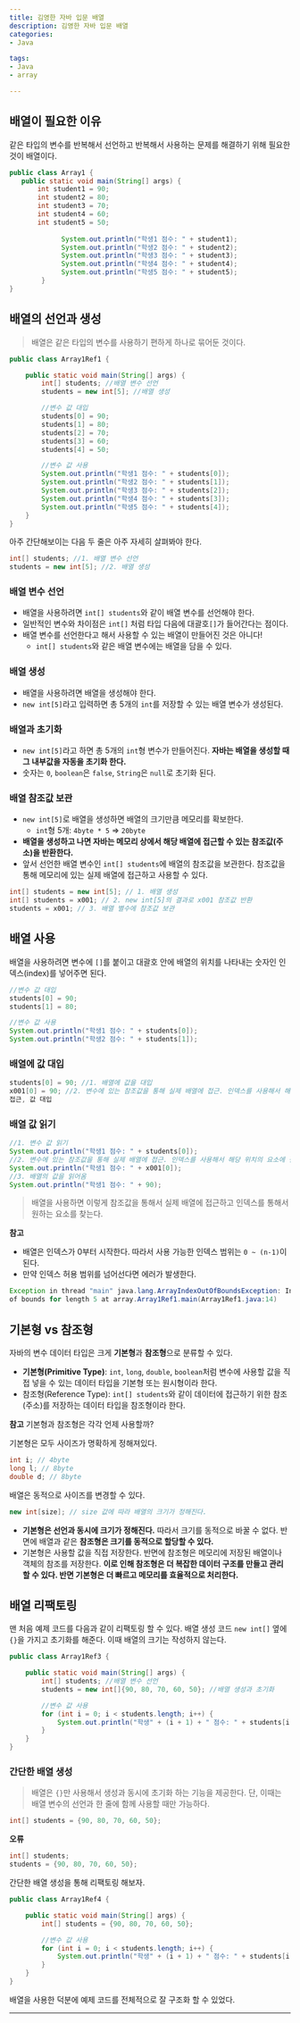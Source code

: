 ```yaml
---
title: 김영한 자바 입문 배열
description: 김영한 자바 입문 배열
categories:
- Java

tags:
- Java
- array

---
```


<!-- more -->

## 배열이 필요한 이유

같은 타입의 변수를 반복해서 선언하고 반복해서 사용하는 문제를 해결하기 위해 필요한 것이 배열이다.

```java
public class Array1 {
   public static void main(String[] args) {
       int student1 = 90;
       int student2 = 80;
       int student3 = 70;
       int student4 = 60;
       int student5 = 50;
       
			 System.out.println("학생1 점수: " + student1); 
			 System.out.println("학생2 점수: " + student2); 
			 System.out.println("학생3 점수: " + student3); 
			 System.out.println("학생4 점수: " + student4); 
			 System.out.println("학생5 점수: " + student5);
		}
}
```

## 배열의 선언과 생성

> 배열은 같은 타입의 변수를 사용하기 편하게 하나로 묶어둔 것이다.

```java
public class Array1Ref1 {

    public static void main(String[] args) {
        int[] students; //배열 변수 선언
        students = new int[5]; //배열 생성

        //변수 값 대입
        students[0] = 90;
        students[1] = 80;
        students[2] = 70;
        students[3] = 60;
        students[4] = 50;

        //변수 값 사용
        System.out.println("학생1 점수: " + students[0]);
        System.out.println("학생2 점수: " + students[1]);
        System.out.println("학생3 점수: " + students[2]);
        System.out.println("학생4 점수: " + students[3]);
        System.out.println("학생5 점수: " + students[4]);
    }
}
```

아주 간단해보이는 다음 두 줄은 아주 자세히 살펴봐야 한다.
```java
int[] students; //1. 배열 변수 선언 
students = new int[5]; //2. 배열 생성
```

### 배열 변수 선언

- 배열을 사용하려면 `int[] students`와 같이 배열 변수를 선언해야 한다.
- 일반적인 변수와 차이점은 `int[]` 처럼 타입 다음에 대괄호`[]`가 들어간다는 점이다.
- 배열 변수를 선언한다고 해서 사용할 수 있는 배열이 만들어진 것은 아니다!
  - `int[] students`와 같은 배열 변수에는 배열을 담을 수 있다.

### 배열 생성

- 배열을 사용하려면 배열을 생성해야 한다.
- `new int[5]`라고 입력하면 총 5개의 `int`를 저장할 수 있는 배열 변수가 생성된다.

### 배열과 초기화

- `new int[5]`라고 하면 총 5개의 `int`형 변수가 만들어진다. **자바는 배열을 생성할 때 그 내부값을 자동을 초기화 한다.**
- 숫자는 `0`, `boolean`은 `false`, `String`은 `null`로 초기화 된다.

### 배열 참조값 보관
- `new int[5]`로 배열을 생성하면 배열의 크기만큼 메모리를 확보한다.
  - `int`형 5개: `4byte * 5` => `20byte`
- **배열을 생성하고 나면 자바는 메모리 상에서 해당 배열에 접근할 수 있는 참조값(주소)을 반환한다.**
- 앞서 선언한 배열 변수인 `int[] students`에 배열의 참조값을 보관한다. 참조값을 통해 메모리에 있는 실제 배열에 접근하고 사용할 수 있다.

```java
int[] students = new int[5]; // 1. 배열 생성
int[] students = x001; // 2. new int[5]의 결과로 x001 참조값 반환
students = x001; // 3. 배열 별수에 참조값 보관
```

## 배열 사용

배열을 사용하려면 변수에 `[]`를 붙이고 대괄호 안에 배열의 위치를 나타내는 숫자인 인덱스(index)를 넣어주면 된다.

```java
//변수 값 대입
students[0] = 90; 
students[1] = 80;

//변수 값 사용
System.out.println("학생1 점수: " + students[0]);
System.out.println("학생2 점수: " + students[1]);
```

### 배열에 값 대입

```java
students[0] = 90; //1. 배열에 값을 대입
x001[0] = 90; //2. 변수에 있는 참조값을 통해 실제 배열에 접근. 인덱스를 사용해서 해당 위치의 요소에
접근, 값 대입
```

### 배열 값 읽기

```java
//1. 변수 값 읽기
System.out.println("학생1 점수: " + students[0]);
//2. 변수에 있는 참조값을 통해 실제 배열에 접근. 인덱스를 사용해서 해당 위치의 요소에 접근
System.out.println("학생1 점수: " + x001[0]);
//3. 배열의 값을 읽어옴
System.out.println("학생1 점수: " + 90);
```

> 배열을 사용하면 이렇게 참조값을 통해서 실제 배열에 접근하고 인덱스를 통해서 원하는 요소를 찾는다.

**참고**
- 배열은 인덱스가 0부터 시작한다. 따라서 사용 가능한 인덱스 범위는 `0 ~ (n-1)`이 된다.
- 만약 인덱스 허용 범위를 넘어선다면 에러가 발생한다.

```java
Exception in thread "main" java.lang.ArrayIndexOutOfBoundsException: Index 5 out
of bounds for length 5 at array.Array1Ref1.main(Array1Ref1.java:14)
```

## 기본형 vs 참조형

자바의 변수 데이터 타입은 크게 **기본형**과 **참조형**으로 분류할 수 있다.

- **기본형(Primitive Type)**: `int`, `long`, `double`, `boolean`처럼 변수에 사용할 값을 직접 넣을 수 있는 데이터 타입을 기본형 또는 원시형이라 한다.
- 참조형(Reference Type): `int[] students`와 같이 데이터에 접근하기 위한 참조(주소)를 저장하는 데이터 타입을 참조형이라 한다.

**참고**
기본형과 참조형은 각각 언제 사용할까?

기본형은 모두 사이즈가 명확하게 정해져있다.
```java
int i; // 4byte
long l; // 8byte
double d; // 8byte
```

배열은 동적으로 사이즈를 변경할 수 있다.
```java
new int[size]; // size 값에 따라 배열의 크기가 정해진다.
```

- **기본형은 선언과 동시에 크기가 정해진다.** 따라서 크기를 동적으로 바꿀 수 없다. 반면에 배열과 같은 **참조형은 크기를 동적으로 할당할 수 있다.**
- 기본형은 사용할 값을 직접 저장한다. 반면에 참조형은 메모리에 저장된 배열이나 객체의 참조를 저장한다. **이로 인해 참조형은 더 복잡한 데이터 구조를 만들고 관리할 수 있다. 반면 기본형은 더 빠르고 메모리를 효율적으로 처리한다.**


## 배열 리팩토링
맨 처음 예제 코드를 다음과 같이 리팩토링 할 수 있다. 배열 생성 코드 `new int[]` 옆에 `{}`을 가지고 초기화를 해준다. 이때 배열의 크기는 작성하지 않는다.
```java
public class Array1Ref3 {

    public static void main(String[] args) {
        int[] students; //배열 변수 선언
        students = new int[]{90, 80, 70, 60, 50}; //배열 생성과 초기화

        //변수 값 사용
        for (int i = 0; i < students.length; i++) {
            System.out.println("학생" + (i + 1) + " 점수: " + students[i]);
        }
    }
}
```

### 간단한 배열 생성

> 배열은 `{}`만 사용해서 생성과 동시에 초기화 하는 기능을 제공한다. 단, 이때는 배열 변수의 선언과 한 줄에 함께 사용할 때만 가능하다.

```java
int[] students = {90, 80, 70, 60, 50};
```

**오류**
```java
int[] students;
students = {90, 80, 70, 60, 50};
```

간단한 배열 생성을 통해 리팩토링 해보자.
```java
public class Array1Ref4 {

    public static void main(String[] args) {
        int[] students = {90, 80, 70, 60, 50};

        //변수 값 사용
        for (int i = 0; i < students.length; i++) {
            System.out.println("학생" + (i + 1) + " 점수: " + students[i]);
        }
    }
}
```
배열을 사용한 덕분에 예제 코드를 전체적으로 잘 구조화 할 수 있었다.


---
